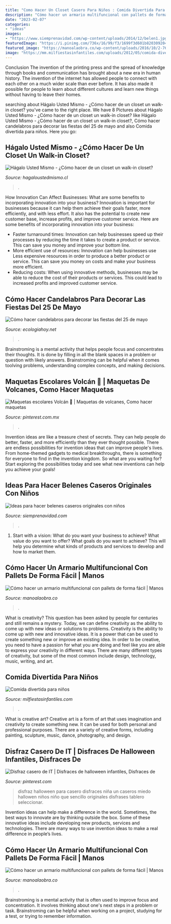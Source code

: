 ```yaml
---
title: "Como Hacer Un Closet Casero Para Niños : Comida Divertida Para Niños"
description: "Cómo hacer un armario multifuncional con pallets de forma fácil"
date: "2023-02-07"
categories:
- "ideas"
images:
- "https://www.siemprenavidad.com/wp-content/uploads/2014/12/belen1.jpg"
featuredImage: "https://i.pinimg.com/736x/16/99/f3/1699f3d601b82030920424ac0f521939.jpg"
featured_image: "https://manoalaobra.co/wp-content/uploads/2016/10/2-76.jpg"
image: "https://mm.milfiestasinfantiles.com/uploads/2012/05/comida-divertida-ninos-2.jpg"
---
```



Conclusion
The invention of the printing press and the spread of knowledge through books and communication has brought about a new era in human history. The invention of the internet has allowed people to connect with each other on a much wider scale than ever before. It has also made it possible for people to learn about different cultures and learn new things without having to leave their homes.

	

		
searching about Hágalo Usted Mismo - ¿Cómo hacer de un closet un walk-in closet? you've came to the right place. We have 8 Pictures about Hágalo Usted Mismo - ¿Cómo hacer de un closet un walk-in closet? like Hágalo Usted Mismo - ¿Cómo hacer de un closet un walk-in closet?, Cómo hacer candelabros para decorar las fiestas del 25 de mayo and also Comida divertida para niños. Here you go:
		
    
## Hágalo Usted Mismo - ¿Cómo Hacer De Un Closet Un Walk-in Closet?

<img loading=lazy src="https://www.hagaloustedmismo.cl/images/proyectos/comohacerdeunclosetunwalkincloset.jpg" onerror="this.onerror=null;this.src='https://tse4.mm.bing.net/th?id=OIP.3c4ondDfEysoqUxwfAia3QHaEK&amp;pid=15.1';" alt="Hágalo Usted Mismo - ¿Cómo hacer de un closet un walk-in closet?">

_Source: hagaloustedmismo.cl_

>. 

	

How Innovation Can Affect Businesses: What are some benefits to incorporating innovation into your business?
Innovation is important for businesses because it can help them achieve their goals faster, more efficiently, and with less effort. It also has the potential to create new customer base, increase profits, and improve customer service. Here are some benefits of incorporating innovation into your business: 
- Faster turnaround times: Innovation can help businesses speed up their processes by reducing the time it takes to create a product or service. This can save you money and improve your bottom line. 
- More efficient use of resources: Innovation can help businesses use Less expensive resources in order to produce a better product or service. This can save you money on costs and make your business more efficient. 
- Reducing costs: When using innovative methods, businesses may be able to reduce the cost of their products or services. This could lead to increased profits and improved customer service.

    
## Cómo Hacer Candelabros Para Decorar Las Fiestas Del 25 De Mayo

<img loading=lazy src="https://ecologiahoy.net/wp-content/uploads/2015/12/candelabro1.png" onerror="this.onerror=null;this.src='https://tse3.mm.bing.net/th?id=OIP.S-trrv6IQcvQ6CIiUYGD9AHaLS&amp;pid=15.1';" alt="Cómo hacer candelabros para decorar las fiestas del 25 de mayo">

_Source: ecologiahoy.net_

>. 

	

Brainstroming is a mental activity that helps people focus and concentrates their thoughts. It is done by filling in all the blank spaces in a problem or question with likely answers. Brainstroming can be helpful when it comes toolving problems, understanding complex concepts, and making decisions.

    
## Maquetas Escolares Volcán 🌋 | Maquetas De Volcanes, Como Hacer Maquetas

<img loading=lazy src="https://i.pinimg.com/736x/16/99/f3/1699f3d601b82030920424ac0f521939.jpg" onerror="this.onerror=null;this.src='https://tse2.mm.bing.net/th?id=OIP.Uz0OHWO1DN5ieF079S8QZAHaJM&amp;pid=15.1';" alt="Maquetas escolares Volcán 🌋 | Maquetas de volcanes, Como hacer maquetas">

_Source: pinterest.com.mx_

>. 

	

Invention ideas are like a treasure chest of secrets. They can help people do better, faster, and more efficiently than they ever thought possible. There are endless possibilities for invention ideas that can improve people's lives. From home-themed gadgets to medical breakthroughs, there is something for everyone to find in the invention kingdom. So what are you waiting for? Start exploring the possibilities today and see what new inventions can help you achieve your goals!

    
## Ideas Para Hacer Belenes Caseros Originales Con Niños

<img loading=lazy src="https://www.siemprenavidad.com/wp-content/uploads/2014/12/belen1.jpg" onerror="this.onerror=null;this.src='https://tse2.mm.bing.net/th?id=OIP.kwlzYc8jSanj4egR5naILgHaFz&amp;pid=15.1';" alt="Ideas para hacer belenes caseros originales con niños">

_Source: siemprenavidad.com_

>. 

	

1. Start with a vision: What do you want your business to achieve? What value do you want to offer? What goals do you want to achieve? This will help you determine what kinds of products and services to develop and how to market them.

    
## Cómo Hacer Un Armario Multifuncional Con Pallets De Forma Fácil | Manos

<img loading=lazy src="https://manoalaobra.co/wp-content/uploads/2016/10/2-76.jpg" onerror="this.onerror=null;this.src='https://tse1.mm.bing.net/th?id=OIP.I_2Lc5lmc0ANKjSR4XgOsQHaNL&amp;pid=15.1';" alt="Cómo hacer un armario multifuncional con pallets de forma fácil | Manos">

_Source: manoalaobra.co_

>. 

	

What is creativity? This question has been asked by people for centuries and still remains a mystery. Today, we can define creativity as the ability to come up with new ideas or solutions to problems.
Creativity is the ability to come up with new and innovative ideas. It is a power that can be used to create something new or improve an existing idea. In order to be creative, you need to have a passion for what you are doing and feel like you are able to express your creativity in different ways. There are many different types of creativity, but some of the most common include design, technology, music, writing, and art.

    
## Comida Divertida Para Niños

<img loading=lazy src="https://mm.milfiestasinfantiles.com/uploads/2012/05/comida-divertida-ninos-2.jpg" onerror="this.onerror=null;this.src='https://tse3.mm.bing.net/th?id=OIP.DNu_7x1R_1AJYM3H5y1gewHaFk&amp;pid=15.1';" alt="Comida divertida para niños">

_Source: milfiestasinfantiles.com_

>. 

	

What is creative art?
Creative art is a form of art that uses imagination and creativity to create something new. It can be used for both personal and professional purposes. There are a variety of creative forms, including painting, sculpture, music, dance, photography, and design.

    
## Disfraz Casero De IT | Disfraces De Halloween Infantiles, Disfraces De

<img loading=lazy src="https://i.pinimg.com/736x/de/53/e0/de53e079a2835d18d15deb20f884f4b4.jpg" onerror="this.onerror=null;this.src='https://tse1.mm.bing.net/th?id=OIP.BQ9RrU2d6YyEkXVel7VOKwHaKX&amp;pid=15.1';" alt="Disfraz casero de IT | Disfraces de halloween infantiles, Disfraces de">

_Source: pinterest.com_

>disfraz halloween para casero disfraces niña un caseros miedo hallowen niños niño que sencillo originales disfrases tablero seleccionar. 

	

Invention ideas can help make a difference in the world. Sometimes, the best ways to innovate are by thinking outside the box. Some of these innovative ideas include developing new products, services and technologies. There are many ways to use invention ideas to make a real difference in people’s lives.

    
## Cómo Hacer Un Armario Multifuncional Con Pallets De Forma Fácil | Manos

<img loading=lazy src="https://manoalaobra.co/wp-content/uploads/2016/10/5-71.jpg" onerror="this.onerror=null;this.src='https://tse2.mm.bing.net/th?id=OIP.a71HFU1lvdVKAtYMtwDZ-wHaJ1&amp;pid=15.1';" alt="Cómo hacer un armario multifuncional con pallets de forma fácil | Manos">

_Source: manoalaobra.co_

>. 

	

Brainstroming is a mental activity that is often used to improve focus and concentration. It involves thinking about one's next steps in a problem or task. Brainstroming can be helpful when working on a project, studying for a test, or trying to remember information.

